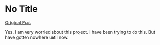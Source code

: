 # No Title

[Original Post](https://discourse.onlinedegree.iitm.ac.in/t/164277/82)

<p>Yes. I am very worried about this project. I have been trying to do this. But have gotten nowhere until now.</p>